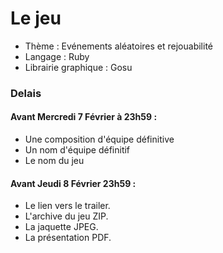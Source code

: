 # Le jeu

- Thème : Evénements aléatoires et rejouabilité
- Langage : Ruby
- Librairie graphique : Gosu

### Delais #

#### Avant Mercredi 7 Février à 23h59 :
- Une composition d'équipe définitive
- Un nom d'équipe définitif
- Le nom du jeu

#### Avant Jeudi 8 Février 23h59 :
- Le lien vers le trailer.
- L'archive du jeu ZIP.
- La jaquette JPEG.
- La présentation PDF.
